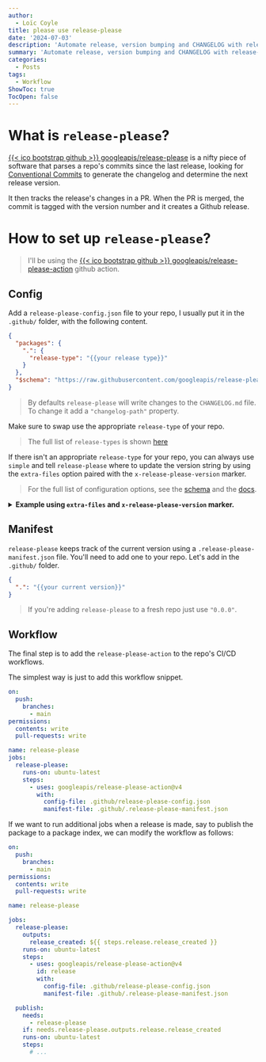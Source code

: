 ```yaml
---
author:
  - Loïc Coyle
title: please use release-please
date: '2024-07-03'
description: 'Automate release, version bumping and CHANGELOG with release-please'
summary: 'Automate release, version bumping and CHANGELOG with release-please'
categories:
  - Posts
tags:
  - Workflow
ShowToc: true
TocOpen: false
---
```

# What is `release-please`?

[{{< ico bootstrap github >}} googleapis/release-please](https://github.com/googleapis/release-please) is a nifty piece of software that parses a repo's commits since the last release, looking for [Conventional Commits](https://www.conventionalcommits.org/) to generate the changelog and determine the next release version.

It then tracks the release's changes in a PR. When the PR is merged, the commit is tagged with the version number and it creates a Github release.

# How to set up `release-please`?

> I'll be using the [{{< ico bootstrap github >}} googleapis/release-please-action](https://github.com/googleapis/release-please-action) github action.

## Config

Add a `release-please-config.json` file to your repo, I usually put it in the `.github/` folder, with the following content.

```json
{
  "packages": {
    ".": {
      "release-type": "{{your release type}}"
    }
  },
  "$schema": "https://raw.githubusercontent.com/googleapis/release-please/main/schemas/config.json"
}
```

> By defaults `release-please` will write changes to the `CHANGELOG.md` file. To change it add a `"changelog-path"` property.

Make sure to swap use the appropriate `release-type` of your repo.

> The full list of `release-types` is shown [here](https://github.com/googleapis/release-please-action?tab=readme-ov-file#release-types-supported)

If there isn't an appropriate `release-type` for your repo, you can always use `simple` and tell `release-please` where to update the version string by using the `extra-files` option paired with the `x-release-please-version` marker.

> For the full list of configuration options, see the [schema](https://github.com/googleapis/release-please/blob/main/schemas/config.json) and the [docs](https://github.com/googleapis/release-please/blob/main/schemas/config.json).

<details>
  <summary><b>Example using <code>extra-files</code> and <code>x-release-please-version</code> marker.</b></summary>

Let's assume we want to update the version string contained in the `src/file_containing_version.lua` file. We can add it to the `extra-files` property.

```json {hl_lines=[4,5]}
{
  "packages": {
    ".": {
      "release-type": "simple",
      "extra-files": ["src/file_containing_version.lua"]
    }
  },
  "$schema": "https://raw.githubusercontent.com/googleapis/release-please/main/schemas/config.json"
}
```

And add the `x-release-please-version` marker in a comment on the line where the version string is in the `src/file_containing_version.lua` file.

```lua {hl_lines=[2]}
local M = {}
M.version = "1.2.3" -- x-release-please-version
```

With this `release-please` will know where to update the version number when a release is made.

</details>

## Manifest

`release-please` keeps track of the current version using a `.release-please-manifest.json` file. You'll need to add one to your repo. Let's add in the `.github/` folder.

```json
{
  ".": "{{your current version}}"
}
```

> If you're adding `release-please` to a fresh repo just use `"0.0.0"`.

## Workflow

The final step is to add the `release-please-action` to the repo's CI/CD workflows.

The simplest way is just to add this workflow snippet.

```yml
on:
  push:
    branches:
      - main
permissions:
  contents: write
  pull-requests: write

name: release-please
jobs:
  release-please:
    runs-on: ubuntu-latest
    steps:
      - uses: googleapis/release-please-action@v4
        with:
          config-file: .github/release-please-config.json
          manifest-file: .github/.release-please-manifest.json
```

If we want to run additional jobs when a release is made, say to publish the package to a package index, we can modify the workflow as follows:

```yml {hl_lines=[13,14,18,24,25,26]}
on:
  push:
    branches:
      - main
permissions:
  contents: write
  pull-requests: write

name: release-please

jobs:
  release-please:
    outputs:
      release_created: ${{ steps.release.release_created }}
    runs-on: ubuntu-latest
    steps:
      - uses: googleapis/release-please-action@v4
        id: release
        with:
          config-file: .github/release-please-config.json
          manifest-file: .github/.release-please-manifest.json

  publish:
    needs:
      - release-please
    if: needs.release-please.outputs.release.release_created
    runs-on: ubuntu-latest
    steps:
      # ...
```

